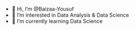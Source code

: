 - 👋 Hi, I’m @Baizaa-Yousuf
- 👀 I’m interested in Data Analysis & Data Science
- 🌱 I’m currently learning Data Science


<!---
Baizaa-Yousuf/Baizaa-Yousuf is a ✨ special ✨ repository because its `README.md` (this file) appears on your GitHub profile.
You can click the Preview link to take a look at your changes.
--->
